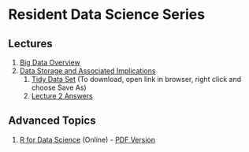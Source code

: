 Resident Data Science Series
================

Lectures
--------

1.  [Big Data Overview](https://bgulbis.github.io/Resident_Data_Science/lecture_01.html)
2.  [Data Storage and Associated Implications](https://bgulbis.github.io/Resident_Data_Science/lecture_02.html)
    1.  [Tidy Data Set](https://raw.githubusercontent.com/bgulbis/Resident_Data_Science/master/lecture_02_data_tidy.csv) (To download, open link in browser, right click and choose Save As)
    2.  [Lecture 2 Answers](https://bgulbis.github.io/Resident_Data_Science/lecture_02-notebook.nb.html)

Advanced Topics
---------------

1.  [R for Data Science](http://r4ds.had.co.nz/) (Online) - [PDF Version](https://github.com/bgulbis/Resident_Data_Science/raw/master/R_for_Data_Science.pdf)
